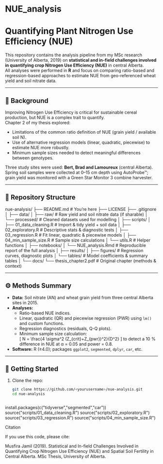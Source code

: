 # NUE_analysis
# Quantifying Plant Nitrogen Use Efficiency (NUE)

This repository contains the analysis pipeline from my MSc research (University of Alberta, 2019) on **statistical and in-field challenges involved in quantifying crop Nitrogen Use Efficiency (NUE)** in central Alberta.  
All analyses were performed in **R** and focus on comparing ratio-based and regression-based approaches to estimate NUE from geo-referenced wheat yield and soil nitrate data.

---

## 📑 Background

Improving Nitrogen Use Efficiency is critical for sustainable cereal production, but NUE is a complex trait to quantify.  
Chapter 2 of my thesis explored:

* Limitations of the common ratio definition of NUE (grain yield / available soil N).
* Use of alternative regression models (linear, quadratic, piecewise) to estimate NUE more robustly.
* Minimum sample sizes needed to detect meaningful differences between genotypes.

Three study sites were used: **Bert, Brad and Lamoureux** (central Alberta).  
Spring soil samples were collected at 0–15 cm depth using AutoProbe™; grain yield was monitored with a Green Star Monitor 3 combine harvester.

---

## 📂 Repository Structure

nue-analysis/
├── README.md # You’re here
├── LICENSE
├── .gitignore
│
├── data/
│ ├── raw/ # Raw yield and soil nitrate data (if sharable)
│ └── processed/ # Cleaned datasets used for modelling
│
├── scripts/
│ ├── 01_data_cleaning.R # Import & tidy yield + soil data
│ ├── 02_exploratory.R # Descriptive stats & diagnostic tests
│ ├── 03_regression.R # Fit linear, quadratic & piecewise models
│ ├── 04_min_sample_size.R # Sample size calculations
│ └── utils.R # Helper functions
│
├── notebooks/
│ └── NUE_analysis.Rmd # Reproducible report of the full analysis
│
├── results/
│ ├── figures/ # Regression curves, diagnostic plots
│ └── tables/ # Model coefficients & summary tables
│
└── docs/
└── thesis_chapter2.pdf # Original chapter (methods & context)


---

## ⚙️ Methods Summary

* **Data:** Soil nitrate (AN) and wheat grain yield from three central Alberta sites in 2015.
* **Analyses:**  
  * Ratio-based NUE indices.  
  * Linear, quadratic (QR) and piecewise regression (PWR) using `lm()` and custom functions.  
  * Regression diagnostics (residuals, Q-Q plots).  
  * Minimum sample size calculation:  
    \[
    N = \frac{4 \sigma^2 (Z_{crit}+Z_{pwr})^2}{D^2}
    \]
    to detect a 10 % difference in NUE at α = 0.05 and power = 0.8.
* **Software:** R (≥4.0); packages `ggplot2`, `segmented`, `dplyr`, `car`, etc.

---

## 🚀 Getting Started

1. Clone the repo:
   ```bash
   git clone https://github.com/<yourusername>/nue-analysis.git
   cd nue-analysis



install.packages(c("tidyverse","segmented","car"))
source("scripts/01_data_cleaning.R")
source("scripts/02_exploratory.R")
source("scripts/03_regression.R")
source("scripts/04_min_sample_size.R")

Citation

If you use this code, please cite:

Musfira Jamil (2019). Statistical and In-field Challenges Involved in Quantifying Crop Nitrogen Use Efficiency (NUE) and Spatial Soil Fertility in Central Alberta. MSc Thesis, University of Alberta.

